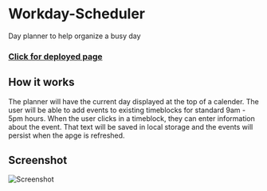 # Workday-Scheduler
Day planner to help organize a busy day

### [Click for deployed page](https://codenametoby.github.io/Workday-Scheduler/)

## How it works
The planner will have the current day displayed at the top of a calender. 
The user will be able to add events to existing timeblocks for standard 9am - 5pm hours.
When the user clicks in a timeblock, they can enter information about the event.
That text will be saved in local storage and the events will persist when the apge is refreshed.

## Screenshot 
![Screenshot](/Users/tobyhomedrive/bootcamp/RICE-VIRT-FSF-PT-05-2023-U-LOLC/RICE-VIRT-FSF-PT-05-2023-U-LOLC/RICE-VIRT-FSF-PT-05-2023-U-LOLC/RICE-VIRT-FSF-PT-05-2023-U-LOLC/05-Third-Party-APIs/Workday-Scheduler/assets/images/screenshot.jpg)











